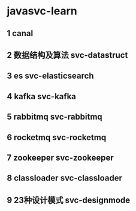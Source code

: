 # javasvc-learn
## 1 canal
## 2 数据结构及算法 svc-datastruct
## 3 es svc-elasticsearch
## 4 kafka svc-kafka
## 5 rabbitmq svc-rabbitmq
## 6 rocketmq svc-rocketmq
## 7 zookeeper svc-zookeeper
## 8 classloader svc-classloader
## 9 23种设计模式 svc-designmode